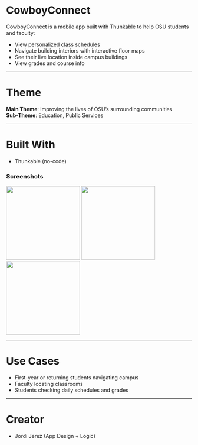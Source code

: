 # CowboyConnect

CowboyConnect is a mobile app built with Thunkable to help OSU students and faculty:

- View personalized class schedules
- Navigate building interiors with interactive floor maps
- See their live location inside campus buildings
- View grades and course info

---

# Theme
**Main Theme**: Improving the lives of OSU’s surrounding communities  
**Sub-Theme**: Education, Public Services

---

# Built With
- Thunkable (no-code)

### Screenshots
<p float="left">
  <img src="assets/home-screen.png" width="200"/>
  <img src="assets/map-screen.png" width="200"/>
  <img src="assets/grades-screen.png" width="200"/>
</p>

---

# Use Cases
- First-year or returning students navigating campus
- Faculty locating classrooms
- Students checking daily schedules and grades

---

# Creator
- Jordi Jerez (App Design + Logic)

